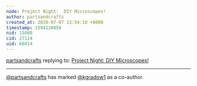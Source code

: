 ```yaml
---
node: Project Night:  DIY Microscopes!
author: partsandcrafts
created_at: 2020-07-07 13:54:10 +0000
timestamp: 1594130050
nid: 15080
cid: 27114
uid: 66014
---
```




[partsandcrafts](../profile/partsandcrafts) replying to: [Project Night:  DIY Microscopes!](../notes/partsandcrafts/10-22-2017/project-night-at-fabville-somerville-diy-microscopes)

----
 [@partsandcrafts](/profile/partsandcrafts) has marked [@kgradow1](/profile/kgradow1) as a co-author. 